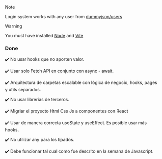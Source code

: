 > [!NOTE]
> Login system works with any user from [dummyjson/users](https://dummyjson.com/docs/users#users-all)

> [!WARNING]
> You must have installed [Node](https://nodejs.org/en) and [Vite](https://es.vitejs.dev/)

### Done
✔️ No usar hooks que no aporten valor.

✔️ Usar solo Fetch API en conjunto con async - await.

✔️ Arquitectura de carpetas escalable con lógica de negocio, hooks, pages y utils separados.

✔️ No usar librerías de terceros.

✔️ Migriar el proyecto Html Css Js a componentes con React

✔️ Usar de manera correcta useState y useEffect. Es posible usar más hooks.

✔️ No utilizar any para los tipados.

✔️ Debe funcionar tal cual como fue descrito en la semana de Javascript.

